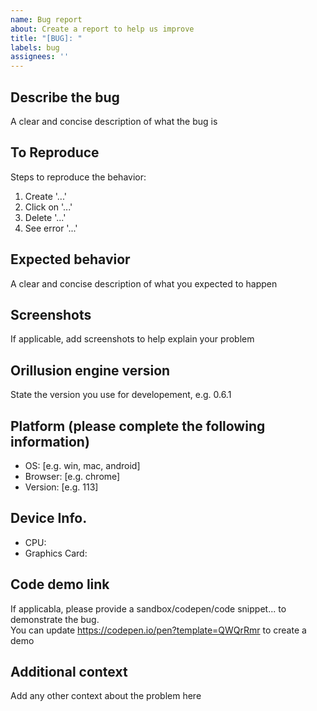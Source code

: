```yaml
---
name: Bug report
about: Create a report to help us improve
title: "[BUG]: "
labels: bug
assignees: ''
---
```


## Describe the bug
A clear and concise description of what the bug is

## To Reproduce
Steps to reproduce the behavior:
1. Create '...'
2. Click on '...'
3. Delete '...'
4. See error '...'

## Expected behavior
A clear and concise description of what you expected to happen

## Screenshots
If applicable, add screenshots to help explain your problem

## Orillusion engine version
State the version you use for developement, e.g. 0.6.1

## Platform (please complete the following information)
- OS: [e.g. win, mac, android]
- Browser: [e.g. chrome]
- Version: [e.g. 113]

## Device Info.
- CPU:
- Graphics Card: 

## Code demo link
If applicabla, please provide a sandbox/codepen/code snippet... to demonstrate the bug.  
You can update https://codepen.io/pen?template=QWQrRmr to create a demo


## Additional context
Add any other context about the problem here
